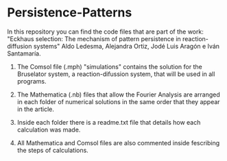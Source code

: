 # Persistence-Patterns

In this repository you can find the code files that are part of the work:
"Eckhaus selection: The mechanism of pattern persistence in reaction-diffusion systems"
Aldo Ledesma, Alejandra Ortiz, Jodé Luis Aragón e Iván Santamaría.

1) The Comsol file (.mph) "simulations" contains the solution for the Bruselator system,
a reaction-difussion system, that will be used in all programs.

2) The Mathematica (.nb) files that allow the Fourier Analysis are arranged in each folder
of numerical solutions in the same order that they appear in the article.

3) Inside each folder there is a readme.txt file that details how each calculation was made.

4) All Mathematica and Comsol files are also commented inside fescribing the steps of calculations.

